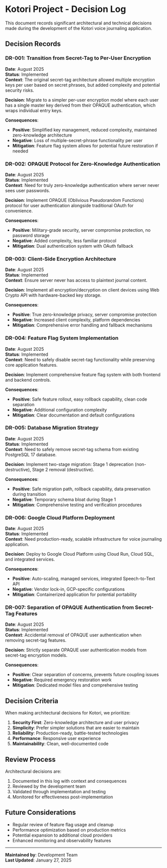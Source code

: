 # Kotori Project - Decision Log

This document records significant architectural and technical decisions made during the development of the Kotori voice journaling application.

## Decision Records

### DR-001: Transition from Secret-Tag to Per-User Encryption
**Date**: August 2025  
**Status**: Implemented  
**Context**: The original secret-tag architecture allowed multiple encryption keys per user based on secret phrases, but added complexity and potential security risks.

**Decision**: Migrate to a simpler per-user encryption model where each user has a single master key derived from their OPAQUE authentication, which wraps individual entry keys.

**Consequences**:
- **Positive**: Simplified key management, reduced complexity, maintained zero-knowledge architecture
- **Negative**: Loss of multiple-secret-phrase functionality per user
- **Mitigation**: Feature flag system allows for potential future restoration if needed

### DR-002: OPAQUE Protocol for Zero-Knowledge Authentication
**Date**: August 2025  
**Status**: Implemented  
**Context**: Need for truly zero-knowledge authentication where server never sees user passwords.

**Decision**: Implement OPAQUE (Oblivious Pseudorandom Functions) protocol for user authentication alongside traditional OAuth for convenience.

**Consequences**:
- **Positive**: Military-grade security, server compromise protection, no password storage
- **Negative**: Added complexity, less familiar protocol
- **Mitigation**: Dual authentication system with OAuth fallback

### DR-003: Client-Side Encryption Architecture
**Date**: August 2025  
**Status**: Implemented  
**Context**: Ensure server never has access to plaintext journal content.

**Decision**: Implement all encryption/decryption on client devices using Web Crypto API with hardware-backed key storage.

**Consequences**:
- **Positive**: True zero-knowledge privacy, server compromise protection
- **Negative**: Increased client complexity, platform dependencies
- **Mitigation**: Comprehensive error handling and fallback mechanisms

### DR-004: Feature Flag System Implementation
**Date**: August 2025  
**Status**: Implemented  
**Context**: Need to safely disable secret-tag functionality while preserving core application features.

**Decision**: Implement comprehensive feature flag system with both frontend and backend controls.

**Consequences**:
- **Positive**: Safe feature rollout, easy rollback capability, clean code separation
- **Negative**: Additional configuration complexity
- **Mitigation**: Clear documentation and default configurations

### DR-005: Database Migration Strategy
**Date**: August 2025  
**Status**: Implemented  
**Context**: Need to safely remove secret-tag schema from existing PostgreSQL 17 database.

**Decision**: Implement two-stage migration: Stage 1 deprecation (non-destructive), Stage 2 removal (destructive).

**Consequences**:
- **Positive**: Safe migration path, rollback capability, data preservation during transition
- **Negative**: Temporary schema bloat during Stage 1
- **Mitigation**: Comprehensive testing and verification procedures

### DR-006: Google Cloud Platform Deployment
**Date**: August 2025  
**Status**: Implemented  
**Context**: Need production-ready, scalable infrastructure for voice journaling application.

**Decision**: Deploy to Google Cloud Platform using Cloud Run, Cloud SQL, and integrated services.

**Consequences**:
- **Positive**: Auto-scaling, managed services, integrated Speech-to-Text API
- **Negative**: Vendor lock-in, GCP-specific configurations
- **Mitigation**: Containerized application for potential portability

### DR-007: Separation of OPAQUE Authentication from Secret-Tag Features
**Date**: August 2025  
**Status**: Implemented  
**Context**: Accidental removal of OPAQUE user authentication when removing secret-tag features.

**Decision**: Strictly separate OPAQUE user authentication models from secret-tag encryption models.

**Consequences**:
- **Positive**: Clear separation of concerns, prevents future coupling issues
- **Negative**: Required emergency restoration work
- **Mitigation**: Dedicated model files and comprehensive testing

## Decision Criteria

When making architectural decisions for Kotori, we prioritize:

1. **Security First**: Zero-knowledge architecture and user privacy
2. **Simplicity**: Prefer simpler solutions that are easier to maintain
3. **Reliability**: Production-ready, battle-tested technologies
4. **Performance**: Responsive user experience
5. **Maintainability**: Clean, well-documented code

## Review Process

Architectural decisions are:
1. Documented in this log with context and consequences
2. Reviewed by the development team
3. Validated through implementation and testing
4. Monitored for effectiveness post-implementation

## Future Considerations

- Regular review of feature flag usage and cleanup
- Performance optimization based on production metrics
- Potential expansion to additional cloud providers
- Enhanced monitoring and observability features

---
**Maintained by**: Development Team  
**Last Updated**: January 27, 2025
